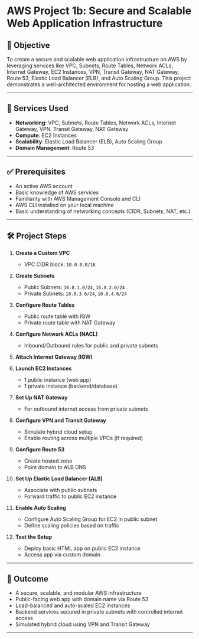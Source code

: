 # AWS Project 1b: Secure and Scalable Web Application Infrastructure

## 🚀 Objective

To create a secure and scalable web application infrastructure on AWS by leveraging services like VPC, Subnets, Route Tables, Network ACLs, Internet Gateway, EC2 Instances, VPN, Transit Gateway, NAT Gateway, Route 53, Elastic Load Balancer (ELB), and Auto Scaling Group. This project demonstrates a well-architected environment for hosting a web application.

---

## 🧰 Services Used

- **Networking**: VPC, Subnets, Route Tables, Network ACLs, Internet Gateway, VPN, Transit Gateway, NAT Gateway  
- **Compute**: EC2 Instances  
- **Scalability**: Elastic Load Balancer (ELB), Auto Scaling Group  
- **Domain Management**: Route 53  

---

## ✅ Prerequisites

- An active AWS account  
- Basic knowledge of AWS services  
- Familiarity with AWS Management Console and CLI  
- AWS CLI installed on your local machine  
- Basic understanding of networking concepts (CIDR, Subnets, NAT, etc.)

---

## 🛠️ Project Steps

1. **Create a Custom VPC**
   - VPC CIDR block: `10.0.0.0/16`

2. **Create Subnets**
   - Public Subnets: `10.0.1.0/24`, `10.0.2.0/24`
   - Private Subnets: `10.0.3.0/24`, `10.0.4.0/24`

3. **Configure Route Tables**
   - Public route table with IGW
   - Private route table with NAT Gateway

4. **Configure Network ACLs (NACL)**
   - Inbound/Outbound rules for public and private subnets

5. **Attach Internet Gateway (IGW)**

6. **Launch EC2 Instances**
   - 1 public instance (web app)
   - 1 private instance (backend/database)

7. **Set Up NAT Gateway**
   - For outbound internet access from private subnets

8. **Configure VPN and Transit Gateway**
   - Simulate hybrid cloud setup
   - Enable routing across multiple VPCs (if required)

9. **Configure Route 53**
   - Create hosted zone
   - Point domain to ALB DNS

10. **Set Up Elastic Load Balancer (ALB)**
    - Associate with public subnets
    - Forward traffic to public EC2 instance

11. **Enable Auto Scaling**
    - Configure Auto Scaling Group for EC2 in public subnet
    - Define scaling policies based on traffic

12. **Test the Setup**
    - Deploy basic HTML app on public EC2 instance
    - Access app via custom domain

---

## 🎯 Outcome

- A secure, scalable, and modular AWS infrastructure
- Public-facing web app with domain name via Route 53
- Load-balanced and auto-scaled EC2 instances
- Backend services secured in private subnets with controlled internet access
- Simulated hybrid cloud using VPN and Transit Gateway

---


